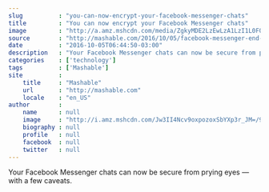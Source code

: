 ```yaml
---
slug          : "you-can-now-encrypt-your-facebook-messenger-chats"
title         : "You can now encrypt your Facebook Messenger chats"
image         : "http://a.amz.mshcdn.com/media/ZgkyMDE2LzEwLzA1LzI1L0FQXzE2MTkwNTQwMDczMTIxLjIxNmZkLmpwZwpwCXRodW1iCTEyMDB4NjMwCmUJanBn/d6e85683/072/AP_16190540073121.jpg"
source        : "http://mashable.com/2016/10/05/facebook-messenger-end-to-end-encryption-rollout/"
date          : "2016-10-05T06:44:50-03:00"
description   : "Your Facebook Messenger chats can now be secure from prying eyes — with a few caveats."
categories    : ['technology']
tags          : ['Mashable']
site          :
    title     : "Mashable"
    url       : "http://mashable.com"
    locale    : "en_US"
author        :
    name      : null
    image     : "http://i.amz.mshcdn.com/Jw3II4Ncv9oxpozoxSbYXp3r_JM=/90x90/2016%2F06%2F30%2F87%2F2016042078tktktktktco.4e568.126f0.jpg"
    biography : null
    profile   : null
    facebook  : null
    twitter   : null
---
```


Your Facebook Messenger chats can now be secure from prying eyes — with a few caveats.
